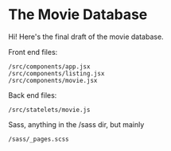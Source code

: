 
# The Movie Database

Hi! Here's the final draft of the movie database.

Front end files:

    /src/components/app.jsx
    /src/components/listing.jsx
    /src/components/movie.jsx

Back end files:

    /src/statelets/movie.js

Sass, anything in the /sass dir, but mainly

    /sass/_pages.scss

